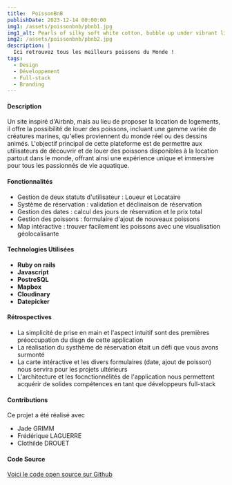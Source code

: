 ```yaml
---
title:  PoissonBnB
publishDate: 2023-12-14 00:00:00
img1: /assets/poissonbnb/pbnb1.jpg
img1_alt: Pearls of silky soft white cotton, bubble up under vibrant lighting
img2: /assets/poissonbnb/pbnb2.jpg
description: |
  Ici retrouvez tous les meilleurs poissons du Monde !
tags:
  - Design
  - Développement
  - Full-stack
  - Branding
---
```


#### Description

Un site inspiré d'Airbnb, mais au lieu de proposer la location de logements, il offre la possibilité de louer des poissons, incluant une gamme variée de créatures marines, qu'elles proviennent du monde réel ou des dessins animés. L'objectif principal de cette plateforme est de permettre aux utilisateurs de découvrir et de louer des poissons disponibles à la location partout dans le monde, offrant ainsi une expérience unique et immersive pour tous les passionnés de vie aquatique.

#### Fonctionnalités

- Gestion de deux statuts d'utilisateur : Loueur et Locataire
- Système de réservation : validation et déclinaison de réservation
- Gestion des dates : calcul des jours de réservation et le prix total
- Gestion des poissons : formulaire d'ajout de nouveaux poissons
- Map intéractive : trouver facilement les poissons avec une visualisation géolocalisante



#### Technologies Utilisées

- **Ruby on rails**
- **Javascript**
- **PostreSQL**
- **Mapbox**
- **Cloudinary**
- **Datepicker**

#### Rétrospectives

- La simplicité de prise en main et l'aspect intuitif sont des premières préoccupation du disgn de cette application
- La réalisation du systhème de réservation était un défi que vous avons surmonté
- La carte intéractive et les divers formulaires (date, ajout de poisson) nous servira pour les projets ultérieurs
- L'architecture et les focnctionnélités de l'application nous permettent acquérir de solides compétences en tant que développeurs full-stack

#### Contributions
 Ce projet a été réalisé avec
- Jade GRIMM
- Frédérique LAGUERRE
- Clothilde DROUET

#### Code Source

<a href="https://github.com/Humanidealife/goldfishes_app" target="_blank">Voici le code open source sur Github</a>
